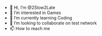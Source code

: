 - 👋 Hi, I’m @2Slow2Late
- 👀 I’m interested in Games 
- 🌱 I’m currently learning Coding
- 💞️ I’m looking to collaborate on test network
- 📫 How to reach me

<!---
2Slow2Late/2Slow2Late is a ✨ special ✨ repository because its `README.md` (this file) appears on your GitHub profile.
You can click the Preview link to take a look at your changes.
--->
